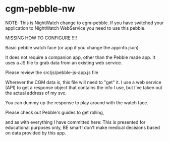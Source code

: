 cgm-pebble-nw
=============

NOTE: This is NightWatch change to cgm-pebble. If you have switched your application to NightWatch WebService you need to use 
    this pebble.


MISSING HOW TO CONFIGURE !!!!

Basic pebble watch face (or app if you change the appinfo.json)

It does not require a companion app, other than the Pebble made app. It uses a JS file to grab data from an existing web service.

Please review the src/js/pebble-js-app.js file

Wherever the CGM data is, this file will need to "get" it. I use a web service (API) to get a response object that contains the info I use, but I've taken out the actual address of my svc.

You can dummy up the response to play around with the watch face.

Please check out Pebble's guides to get rolling,

and as with everything I have committed here: This is presented for educational purposes only, BE smart! don't make medical decisions based on data provided by this app.

